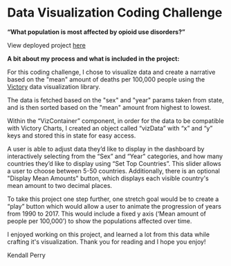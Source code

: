 # Data Visualization Coding Challenge 

**“What population is most affected by opioid use disorders?”**

View deployed project [here](https://kendallperry.github.io/IHME-Data-Viz-Challenge/)

**A bit about my process and what is included in the project:**

For this coding challenge, I chose to visualize data and create a narrative based on the "mean" amount of deaths per 100,000 people using the [Victory](https://github.com/FormidableLabs/victory) data visualization library.

The data is fetched based on the "sex" and "year" params taken from state, and is then sorted based on the "mean" amount from highest to lowest.

Within the “VizContainer” component, in order for the data to be compatible with Victory Charts, I created an object called “vizData” with “x” and “y” keys and stored this in state for easy access.  

A user is able to adjust data they’d like to display in the dashboard by interactively selecting from the “Sex” and “Year" categories, and how many countries they’d like to display using “Set Top Countries”.  This slider allows a user to choose between 5-50 countries. Additionally, there is an optional "Display Mean Amounts" button, which displays each visible country's mean amount to two decimal places.

To take this project one step further, one stretch goal would be to create a “play” button which would allow a user to animate the progression of years from 1990 to 2017.  This would include a fixed y axis (‘Mean amount of people per 100,000’) to show the populations affected over time.

I enjoyed working on this project, and learned a lot from this data while crafting it's visualization. Thank you for reading and I hope you enjoy!

Kendall Perry
